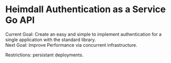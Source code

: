 # Heimdall Authentication as a Service Go API
Current Goal: Create an easy and simple to implement authentication for a single application with the standard library.  
Next Goal: Improve Performance via concurrent infrastructure.  
  
Restrictions: persistant deployments.
